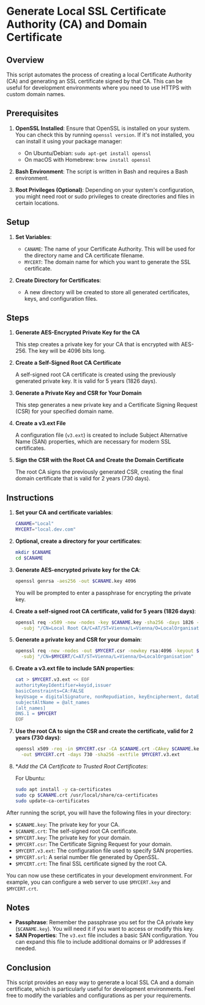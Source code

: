 # Generate Local SSL Certificate Authority (CA) and Domain Certificate

## Overview

This script automates the process of creating a local Certificate Authority (CA) and generating an SSL certificate signed by that CA. This can be useful for development environments where you need to use HTTPS with custom domain names.

## Prerequisites

1. **OpenSSL Installed**: Ensure that OpenSSL is installed on your system. You can check this by running `openssl version`. If it's not installed, you can install it using your package manager:
   - On Ubuntu/Debian: `sudo apt-get install openssl`
   - On macOS with Homebrew: `brew install openssl`

2. **Bash Environment**: The script is written in Bash and requires a Bash environment.

3. **Root Privileges (Optional)**: Depending on your system's configuration, you might need root or sudo privileges to create directories and files in certain locations.

## Setup

1. **Set Variables**:
   - `CANAME`: The name of your Certificate Authority. This will be used for the directory name and CA certificate filename.
   - `MYCERT`: The domain name for which you want to generate the SSL certificate.

2. **Create Directory for Certificates**:
   - A new directory will be created to store all generated certificates, keys, and configuration files.

## Steps

1. **Generate AES-Encrypted Private Key for the CA**

   This step creates a private key for your CA that is encrypted with AES-256. The key will be 4096 bits long.

2. **Create a Self-Signed Root CA Certificate**

   A self-signed root CA certificate is created using the previously generated private key. It is valid for 5 years (1826 days).

3. **Generate a Private Key and CSR for Your Domain**

   This step generates a new private key and a Certificate Signing Request (CSR) for your specified domain name.

4. **Create a v3.ext File**

   A configuration file (`v3.ext`) is created to include Subject Alternative Name (SAN) properties, which are necessary for modern SSL certificates.

5. **Sign the CSR with the Root CA and Create the Domain Certificate**

   The root CA signs the previously generated CSR, creating the final domain certificate that is valid for 2 years (730 days).

## Instructions

1. **Set your CA and certificate variables**:
   ```bash
   CANAME="Local"
   MYCERT="local.dev.com"
   ```

2. **Optional, create a directory for your certificates**:
   ```bash
   mkdir $CANAME
   cd $CANAME
   ```

3. **Generate AES-encrypted private key for the CA**:
   ```bash
   openssl genrsa -aes256 -out $CANAME.key 4096
   ```
   You will be prompted to enter a passphrase for encrypting the private key.

4. **Create a self-signed root CA certificate, valid for 5 years (1826 days)**:
   ```bash
   openssl req -x509 -new -nodes -key $CANAME.key -sha256 -days 1826 -out $CANAME.crt \
     -subj "/CN=Local Root CA/C=AT/ST=Vienna/L=Vienna/O=LocalOrganisation"
   ```

5. **Generate a private key and CSR for your domain**:
   ```bash
   openssl req -new -nodes -out $MYCERT.csr -newkey rsa:4096 -keyout $MYCERT.key \
     -subj "/CN=$MYCERT/C=AT/ST=Vienna/L=Vienna/O=LocalOrganisation"
   ```

6. **Create a v3.ext file to include SAN properties**:
   ```bash
   cat > $MYCERT.v3.ext << EOF
   authorityKeyIdentifier=keyid,issuer
   basicConstraints=CA:FALSE
   keyUsage = digitalSignature, nonRepudiation, keyEncipherment, dataEncipherment
   subjectAltName = @alt_names
   [alt_names]
   DNS.1 = $MYCERT
   EOF
   ```

7. **Use the root CA to sign the CSR and create the certificate, valid for 2 years (730 days)**:
   ```bash
   openssl x509 -req -in $MYCERT.csr -CA $CANAME.crt -CAkey $CANAME.key -CAcreateserial \
     -out $MYCERT.crt -days 730 -sha256 -extfile $MYCERT.v3.ext
   ```

8. **Add the CA Certificate to Trusted Root Certificates*:

   For Ubuntu:
   ```bash
   sudo apt install -y ca-certificates
   sudo cp $CANAME.crt /usr/local/share/ca-certificates
   sudo update-ca-certificates
   ```

After running the script, you will have the following files in your directory:

- `$CANAME.key`: The private key for your CA.
- `$CANAME.crt`: The self-signed root CA certificate.
- `$MYCERT.key`: The private key for your domain.
- `$MYCERT.csr`: The Certificate Signing Request for your domain.
- `$MYCERT.v3.ext`: The configuration file used to specify SAN properties.
- `$MYCERT.srl`: A serial number file generated by OpenSSL.
- `$MYCERT.crt`: The final SSL certificate signed by the root CA.

You can now use these certificates in your development environment. For example, you can configure a web server to use `$MYCERT.key` and `$MYCERT.crt`.

## Notes

- **Passphrase**: Remember the passphrase you set for the CA private key (`$CANAME.key`). You will need it if you want to access or modify this key.
- **SAN Properties**: The `v3.ext` file includes a basic SAN configuration. You can expand this file to include additional domains or IP addresses if needed.

## Conclusion

This script provides an easy way to generate a local SSL CA and a domain certificate, which is particularly useful for development environments. Feel free to modify the variables and configurations as per your requirements.
